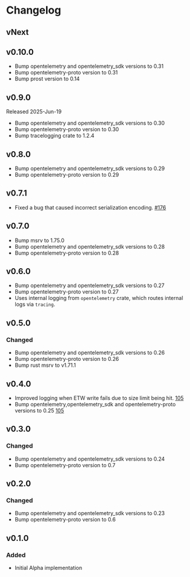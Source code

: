 # Changelog

## vNext

## v0.10.0

- Bump opentelemetry and opentelemetry_sdk versions to 0.31
- Bump opentelemetry-proto version to 0.31
- Bump prost version to 0.14

## v0.9.0

Released 2025-Jun-19

- Bump opentelemetry and opentelemetry_sdk versions to 0.30
- Bump opentelemetry-proto version to 0.30
- Bump tracelogging crate to 1.2.4

## v0.8.0

- Bump opentelemetry and opentelemetry_sdk versions to 0.29
- Bump opentelemetry-proto version to 0.29

## v0.7.1

- Fixed a bug that caused incorrect serialization encoding.
  [#176](https://github.com/open-telemetry/opentelemetry-rust-contrib/pull/176)

## v0.7.0

- Bump msrv to 1.75.0
- Bump opentelemetry and opentelemetry_sdk versions to 0.28
- Bump opentelemetry-proto version to 0.28

## v0.6.0

- Bump opentelemetry and opentelemetry_sdk versions to 0.27
- Bump opentelemetry-proto version to 0.27
- Uses internal logging from `opentelemetry` crate, which routes internal logs
  via `tracing`.

## v0.5.0

### Changed

 - Bump opentelemetry and opentelemetry_sdk versions to 0.26
 - Bump opentelemetry-proto version to 0.26
 - Bump rust msrv to v1.71.1

## v0.4.0

- Improved logging when ETW write fails due to size limit being hit.
    [105](https://github.com/open-telemetry/opentelemetry-rust-contrib/pull/105)
- Bump opentelemetry,opentelemetry_sdk and opentelemetry-proto versions to 0.25
    [105](https://github.com/open-telemetry/opentelemetry-rust-contrib/pull/105)

## v0.3.0

### Changed

 - Bump opentelemetry and opentelemetry_sdk versions to 0.24
 - Bump opentelemetry-proto version to 0.7

## v0.2.0
### Changed

 - Bump opentelemetry and opentelemetry_sdk versions to 0.23
 - Bump opentelemetry-proto version to 0.6

## v0.1.0

### Added

- Initial Alpha implementation
